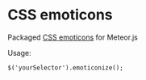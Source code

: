 CSS emoticons
===

Packaged [CSS emoticons](http://os.alfajango.com/css-emoticons/) for Meteor.js

Usage:

    $('yourSelector').emoticonize();    

